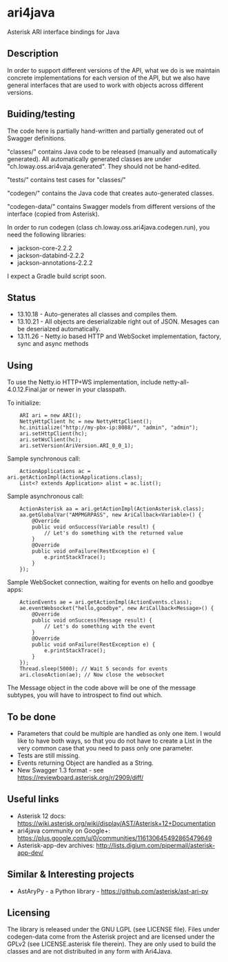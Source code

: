 ari4java
========

Asterisk ARI interface bindings for Java

Description
-----------

In order to support different versions of the API, what we do is we maintain concrete implementations
for each version of the API, but we also have general interfaces that are used to work with objects
across different versions.



Buiding/testing
---------------

The code here is partially hand-written and partially generated out of Swagger definitions.

"classes/" contains Java code to be released (manually and automatically generated). All automatically
generated classes are under "ch.loway.oss.ari4vaja.generated". They should not be hand-edited. 

"tests/" contains test cases for "classes/"

"codegen/" contains the Java code that creates auto-generated classes.

"codegen-data/" contains Swagger models from different versions of the interface (copied from Asterisk).

In order to run codegen (class ch.loway.oss.ari4java.codegen.run), you need the following libraries:

- jackson-core-2.2.2
- jackson-databind-2.2.2
- jackson-annotations-2.2.2

I expect a Gradle build script soon.


Status
------

* 13.10.18 - Auto-generates all classes and compiles them.
* 13.10.21 - All objects are deserializable right out of JSON. Mesages can be deserialzed automatically.
* 13.11.26 - Netty.io based HTTP and WebSocket implementation, factory, sync and async methods


Using
-----

To use the Netty.io HTTP+WS implementation, include netty-all-4.0.12.Final.jar or newer in your classpath.

To initialize:

		ARI ari = new ARI();
		NettyHttpClient hc = new NettyHttpClient();
		hc.initialize("http://my-pbx-ip:8088/", "admin", "admin");
		ari.setHttpClient(hc);
		ari.setWsClient(hc);
		ari.setVersion(AriVersion.ARI_0_0_1);
		
Sample synchronous call:

		ActionApplications ac = ari.getActionImpl(ActionApplications.class);
		List<? extends Application> alist = ac.list();

Sample asynchronous call:

		ActionAsterisk aa = ari.getActionImpl(ActionAsterisk.class);
		aa.getGlobalVar("AMPMGRPASS", new AriCallback<Variable>() {
			@Override
			public void onSuccess(Variable result) {
				// Let's do something with the returned value
			}
			@Override
			public void onFailure(RestException e) {
				e.printStackTrace();
			}
		});
		
Sample WebSocket connection, waiting for events on hello and goodbye apps:

		ActionEvents ae = ari.getActionImpl(ActionEvents.class);
		ae.eventWebsocket("hello,goodbye", new AriCallback<Message>() {
			@Override
			public void onSuccess(Message result) {
				// Let's do something with the event
			}
			@Override
			public void onFailure(RestException e) {
				e.printStackTrace();
			}
		});
		Thread.sleep(5000); // Wait 5 seconds for events
		ari.closeAction(ae); // Now close the websocket
 
The Message object in the code above will be one of the message subtypes, 
you will have to introspect to find out which. 

To be done
----------

* Parameters that could be multiple are handled as only one item. I would like to have 
  both ways, so that you do not have to create a List in the very common case that 
  you need to pass only one parameter.
* Tests are still missing.
* Events returning Object are handled as a String. 
* New Swagger 1.3 format - see https://reviewboard.asterisk.org/r/2909/diff/

Useful links
------------

* Asterisk 12 docs: https://wiki.asterisk.org/wiki/display/AST/Asterisk+12+Documentation
* ari4java community on Google+: https://plus.google.com/u/0/communities/116130645492865479649
* Asterisk-app-dev archives: http://lists.digium.com/pipermail/asterisk-app-dev/


Similar & Interesting projects
------------------------------

* AstAryPy - a Python library - https://github.com/asterisk/ast-ari-py


Licensing
---------

The library is released under the GNU LGPL (see LICENSE file).
Files under codegen-data come from the Asterisk project and are licensed under the GPLv2 (see LICENSE.asterisk file therein).
They are only used to build the classes and are not distribuited in any form with Ari4Java.

